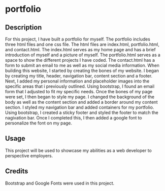 # portfolio

## Description

For this project, I have built a portfolio for myself. The portfolio includes three html files and one css file. The html files are index.html, portfolio.html, and contact.html. The index.html serves as my home page and has a brief introduction of myself and a picture of myself. The portfolio.html serves as a space to show the different projects I have coded. The contact.html has a form to submit an email to me as well as my social media information. When building this website, I started by creating the bones of my website. I began by creating my title, header, navigation bar, content section and a footer. Next, I added my personal information and placeholder images into the specific areas that i previously outlined. Using bootstrap, I found an email form that I adjusted to fit my specific needs. 
Once the bones of my page were set, I then began to style my page. I changed the background of the body as well as the content section and added a border around my content section. I styled my navigation bar and added containers for my portfolio. Using bootstrap, I created a sticky footer and styled the footer to match the nagivation bar. Once I completed this, I then added a google font to personalize the font on my page.


## Usage

This project will be used to showcase my abilities as a web developer to perspective employers.

## Credits

Bootstrap and Google Fonts were used in this project.